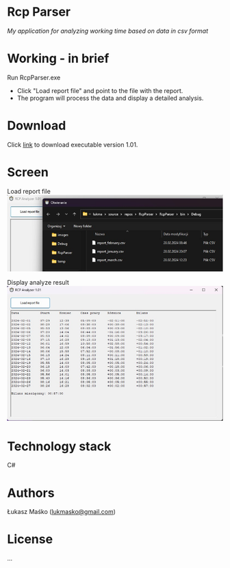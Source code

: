 # Rcp Parser
_My application for analyzing working time based on data in csv format_

# Working - in brief
Run RcpParser.exe
 - Click "Load report file" and point to the file with the report.
 - The program will process the data and display a detailed analysis.

# Download
Click [link](https://github.com/lukmasko/RcpParser/raw/main/RcpParser_latest_x64_portable.zip) to download executable version 1.01.

# Screen
Load report file
![Load report file](images/load_file.jpg)

Display analyze result
![Display analyze result](images/result.jpg)

# Technology stack
 C#
    
# Authors
Łukasz Maśko (lukmasko@gmail.com)

# License
...